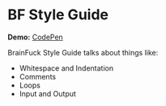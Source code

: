 # BF Style Guide

**Demo:** [CodePen](https://codepen.io/renmans/full/JjdJPpW)

BrainFuck Style Guide talks about things like:
* Whitespace and Indentation
* Comments
* Loops
* Input and Output
